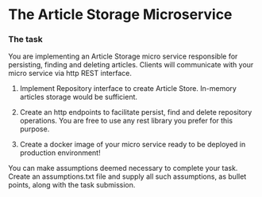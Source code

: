 # The Article Storage Microservice

### The task
You are implementing an Article Storage micro service responsible for persisting, finding and deleting articles. Clients will communicate with your micro service via http REST interface.
   
1. Implement Repository interface to create Article Store. In-memory articles storage would be sufficient.

2. Create an http endpoints to facilitate persist, find and delete repository operations. You are free to use any rest library you prefer for this purpose. 
   
3. Create a docker image of your micro service ready to be deployed in production environment!    

You can make assumptions deemed necessary to complete your task. Create an assumptions.txt file and supply all such assumptions, as bullet points, along with the task submission.
  